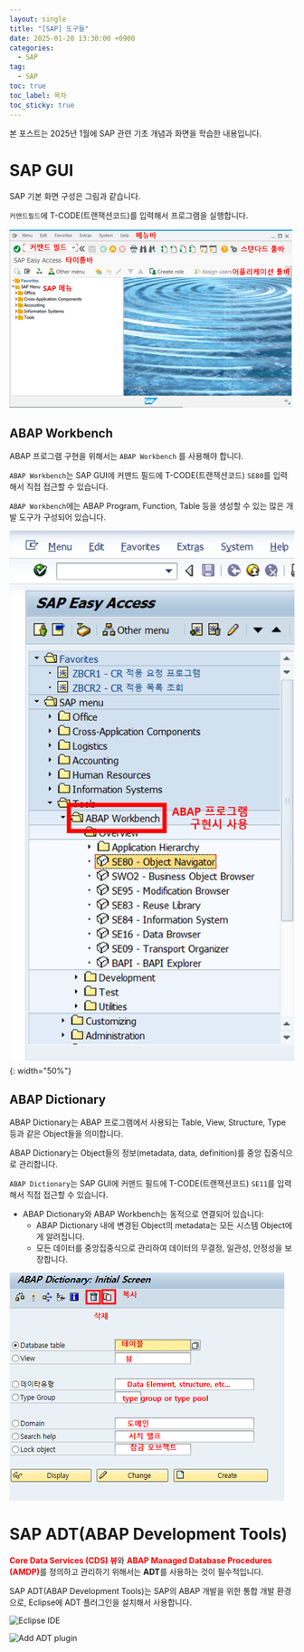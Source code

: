 ```yaml
---
layout: single
title: "[SAP] 도구들"
date: 2025-01-20 13:30:00 +0900
categories: 
  - SAP
tag: 
  - SAP
toc: true
toc_label: 목차
toc_sticky: true
---
```


본 포스트는 2025년 1월에 SAP 관련 기초 개념과 화면을 학습한 내용입니다.

# SAP GUI

SAP 기본 화면 구성은 그림과 같습니다.

`커맨드필드`에 T-CODE(트랜잭션코드)를 입력해서 프로그램을 실행합니다.

![SAP GUI](/assets/images/post/sap/2025-01-20-begin-sap/sap_gui.png)

## ABAP Workbench

ABAP 프로그램 구현을 위해서는 `ABAP Workbench` 를 사용해야 합니다.

`ABAP Workbench`는 SAP GUI에 커맨드 필드에 T-CODE(트랜잭션코드) `SE80`를 입력해서 직접 접근할 수 있습니다.

`ABAP Workbench`에는 ABAP Program, Function, Table 등을 생성할 수 있는 많은 개발 도구가 구성되어 있습니다.

![ABAP Workbench](/assets/images/post/sap/2025-01-20-begin-sap/abap_workbench.png){: width="50%"}

## ABAP Dictionary

ABAP Dictionary는 ABAP 프로그램에서 사용되는 Table, View, Structure, Type 등과 같은 Object들을 의미합니다.

ABAP Dictionary는 Object들의 정보(metadata, data, definition)를 중앙 집중식으로 관리합니다.

`ABAP Dictionary`는 SAP GUI에 커맨드 필드에 T-CODE(트랜잭션코드) `SE11`를 입력해서 직접 접근할 수 있습니다.

- ABAP Dictionary와 ABAP Workbench는 동적으로 연결되어 있습니다:
  - ABAP Dictionary 내에 변경된 Object의 metadata는 모든 시스템 Object에게 알려집니다.
  - 모든 데이터를 중앙집중식으로 관리하여 데이터의 무결정, 일관성, 안정성을 보장합니다.

![ABAP Dictionary](/assets/images/post/sap/2025-01-20-begin-sap/abap_dictionary.png)

# SAP ADT(ABAP Development Tools)

<span style="color:red">**Core Data Services (CDS) 뷰**</span>와 <span style="color:red">**ABAP Managed Database Procedures (AMDP)**</span>를 정의하고 관리하기 위해서는 **ADT**를 사용하는 것이 필수적입니다.

SAP ADT(ABAP Development Tools)는 SAP의 ABAP 개발을 위한 통합 개발 환경으로, Eclipse에 ADT 플러그인을 설치해서 사용합니다.

![Eclipse IDE](https://developers.sap.com/tutorials/abap-install-adt/jcr:content.github-proxy.1731587701.file/eclipse11.png)

![Add ADT plugin](https://developers.sap.com/tutorials/abap-install-adt/jcr:content.github-proxy.1731587701.file/adt.png)

